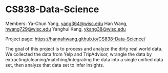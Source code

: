 # CS838-Data-Science

Members:
Ya-Chun Yang, yang364@wisc.edu
Han Wang, hwang729@wisc.edu
Yanghui Kang, ykang38@wisc.edu

Project page: https://hannahwang.github.io/CS838-Data-Science/

The goal of this project is to process and analyze the dirty real world data.
We collected the data from Yelp and TripAdvisor, wrangle the data by extracting/cleaning/matching/integrating the data into a single unified data set, then analyze that data set to infer insights. 